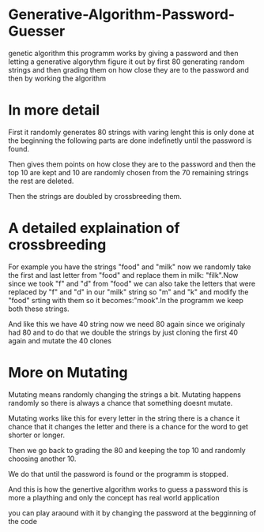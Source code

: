 # Generative-Algorithm-Password-Guesser


genetic algorithm
this programm works by giving a password and then letting a generative algorythm figure it out by first 80 generating random strings and then grading them on how close they are to the password and then by working the algorithm

# In more detail

First it randomly generates 80 strings with varing lenght this is only done at the beginning the following parts are done indefinetly until the password is found.

Then gives them points on how close they are to the password and then the top 10 are kept and 10 are randomly chosen from the 70 remaining strings the rest are deleted.

Then the strings are doubled by crossbreeding them.

# A detailed explaination of crossbreeding
For example you have the strings "food" and "milk" now we randomly take the first and last letter from "food" and replace them in milk: "filk".Now since we took "f" and "d" from "food" we can also take the letters that were replaced by "f" and "d" in our "milk" string so "m" and "k" and modify the "food" srting with them so it becomes:"mook".In the programm we keep both these strings.

And like this we have 40 string now we need 80 again since we originaly had 80 and to do that we double the strings by just cloning the first 40 again and mutate the 40 clones

# More on Mutating
Mutating means randomly changing the strings a bit.
Mutating happens randomly so there is always a chance that something doesnt mutate.

Mutating works like this for every letter in the string there is a chance it chance that it changes the letter and there is a chance for the word to get shorter or longer.

Then we go back to grading the 80 and keeping the top 10 and randomly choosing another 10.

We do that until the password is found or the programm is stopped.


And this is how the genertive algorithm works to guess a password this is more a plaything and only the concept has real world application


you can play araound with it by changing the password at the begginning of the code
